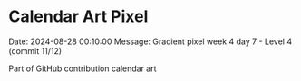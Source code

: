 # Calendar Art Pixel

Date: 2024-08-28 00:10:00
Message: Gradient pixel week 4 day 7 - Level 4 (commit 11/12)

Part of GitHub contribution calendar art
